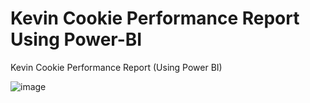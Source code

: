 # Kevin Cookie Performance Report Using Power-BI
Kevin Cookie Performance Report (Using Power BI)

![image](https://user-images.githubusercontent.com/94129924/231062946-3f22ee7a-1ce8-428e-8f40-0d325a7f10f1.png)
